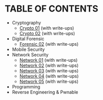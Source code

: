 # TABLE OF CONTENTS

- Cryptography
  - [Crypto 01](./Crypto/01/) (with write-ups)
  - [Crypto 02](./Crypto/02/) (with write-ups)
- Digital Forensic
  - [Forensic 02](./Forensic/02/) (with write-ups)
- Mobile Security
- Network Security
  - [Network 01](./Network/01/) (with write-ups)
  - [Network 02](./Network/02/) (with write-ups)
  - [Network 03](./Network/03/) (with write-ups)
  - [Network 04](./Network/04/) (with write-ups)
  - [Network 05](./Network/05/) (with write-ups)
- Programming
- Reverse Engineering & Pwnable
